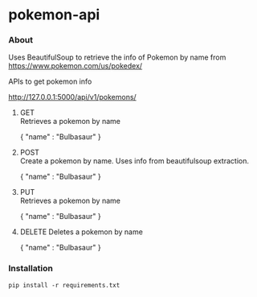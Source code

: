 # pokemon-api

### About

Uses BeautifulSoup to retrieve the info of Pokemon by name from 
https://www.pokemon.com/us/pokedex/


APIs to get pokemon info

http://127.0.0.1:5000/api/v1/pokemons/    
 
1. GET     
   Retrieves a pokemon by name  
   
   {
   "name" : "Bulbasaur"
   }
   

2. POST     
   Create a pokemon by name. Uses info from beautifulsoup extraction.
   
   {
   "name" : "Bulbasaur"
   }   


3. PUT     
   Retrieves a pokemon by name  
   
   {
   "name" : "Bulbasaur"
   }   
   

4. DELETE 
   Deletes a pokemon by name  
   
   {
   "name" : "Bulbasaur"
   }   


### Installation
```
pip install -r requirements.txt
```